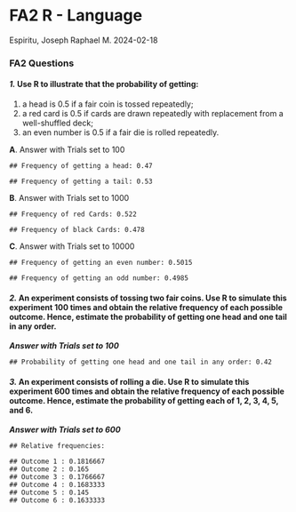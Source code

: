 FA2 R - Language
================
Espiritu, Joseph Raphael M.
2024-02-18

### **FA2 Questions**

#### ***1.*** Use R to illustrate that the probability of getting:

1)  a head is 0.5 if a fair coin is tossed repeatedly;
2)  a red card is 0.5 if cards are drawn repeatedly with replacement
    from a well-shuffled deck;
3)  an even number is 0.5 if a fair die is rolled repeatedly.

**A**. Answer with Trials set to 100

    ## Frequency of getting a head: 0.47

    ## Frequency of getting a tail: 0.53

**B**. Answer with Trials set to 1000

    ## Frequency of red Cards: 0.522

    ## Frequency of black Cards: 0.478

**C**. Answer with Trials set to 10000

    ## Frequency of getting an even number: 0.5015

    ## Frequency of getting an odd number: 0.4985

#### ***2.*** An experiment consists of tossing two fair coins. Use R to simulate this experiment 100 times and obtain the relative frequency of each possible outcome. Hence, estimate the probability of getting one head and one tail in any order.

***Answer with Trials set to 100***

    ## Probability of getting one head and one tail in any order: 0.42

#### ***3.*** An experiment consists of rolling a die. Use R to simulate this experiment 600 times and obtain the relative frequency of each possible outcome. Hence, estimate the probability of getting each of 1, 2, 3, 4, 5, and 6.

***Answer with Trials set to 600***

    ## Relative frequencies:

    ## Outcome 1 : 0.1816667 
    ## Outcome 2 : 0.165 
    ## Outcome 3 : 0.1766667 
    ## Outcome 4 : 0.1683333 
    ## Outcome 5 : 0.145 
    ## Outcome 6 : 0.1633333
